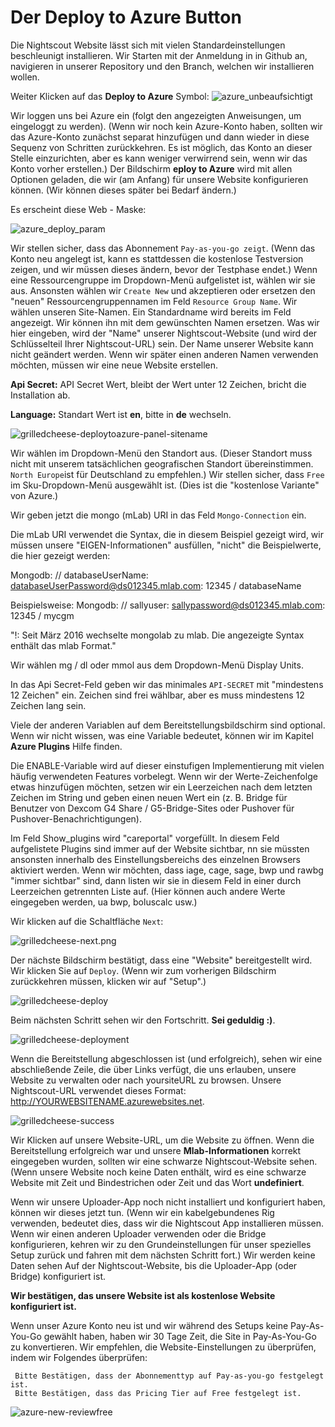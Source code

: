 # Der **Deploy to Azure** Button
Die Nightscout Website lässt sich mit vielen Standardeinstellungen beschleunigt installieren.
Wir Starten mit der Anmeldung in in Github an, navigieren in unserer Repository und den Branch, welchen wir installieren wollen.

Weiter Klicken auf das **Deploy to Azure** Symbol:
![azure_unbeaufsichtigt](../images/azure/azure_deploy.jpg)

Wir loggen uns bei Azure ein (folgt den angezeigten Anweisungen, um eingeloggt zu werden). (Wenn wir noch kein Azure-Konto haben, sollten wir das Azure-Konto zunächst separat hinzufügen und dann wieder in diese Sequenz von Schritten zurückkehren.
Es ist möglich, das Konto an dieser Stelle einzurichten, aber es kann weniger verwirrend sein, wenn wir das Konto vorher erstellen.)
Der Bildschirm **eploy to Azure** wird mit allen Optionen geladen, die wir (am Anfang) für unsere Website konfigurieren können. (Wir können dieses später bei Bedarf ändern.)

Es erscheint diese Web - Maske:

![azure_deploy_param](../images/azure/grilledcheese-deploytoazure-panel-step1.png)

Wir stellen sicher, dass das Abonnement `Pay-as-you-go zeigt`. (Wenn das Konto neu angelegt ist, kann es stattdessen die kostenlose Testversion zeigen, und wir müssen dieses ändern, bevor der Testphase endet.)
Wenn eine Ressourcengruppe im Dropdown-Menü aufgelistet ist, wählen wir sie aus. Ansonsten wählen wir `Create New` und akzeptieren oder ersetzen  den "neuen" Ressourcengruppennamen im Feld `Resource Group Name`.
Wir wählen unseren Site-Namen. Ein Standardname wird bereits im Feld angezeigt. Wir können ihn mit dem gewünschten Namen ersetzen. Was wir hier eingeben, wird der "Name" unserer Nightscout-Website (und wird der Schlüsselteil Ihrer Nightscout-URL) sein. Der Name unserer Website kann nicht geändert werden. Wenn wir später einen anderen Namen verwenden möchten, müssen wir eine neue Website erstellen.


**Api Secret:** API Secret Wert, bleibt der Wert unter 12 Zeichen, bricht die Installation ab.

**Language:** Standart Wert ist **en**, bitte in **de** wechseln.

![grilledcheese-deploytoazure-panel-sitename](../images/azure/grilledcheese-deploytoazure-panel-sitename.png)

Wir wählen im Dropdown-Menü den Standort aus. (Dieser Standort muss nicht mit unserem tatsächlichen geografischen Standort übereinstimmen. `North Europe`ist für Deutschland zu empfehlen.)
Wir stellen sicher, dass `Free` im Sku-Dropdown-Menü ausgewählt ist. (Dies ist die "kostenlose Variante" von Azure.)

Wir geben jetzt die mongo (mLab) URI in das Feld `Mongo-Connection` ein.

Die mLab URI verwendet die Syntax, die in diesem Beispiel gezeigt wird, wir müssen unsere "EIGEN-Informationen" ausfüllen, "nicht" die Beispielwerte, die hier gezeigt werden:

Mongodb: // databaseUserName: databaseUserPassword@ds012345.mlab.com: 12345 / databaseName

Beispielsweise:
Mongodb: // sallyuser: sallypassword@ds012345.mlab.com: 12345 / mycgm

"!: Seit März 2016 wechselte mongolab zu mlab. Die angezeigte Syntax enthält das mlab Format."

Wir wählen  mg / dl oder mmol aus dem Dropdown-Menü Display Units.

In das Api Secret-Feld geben wir das minimales `API-SECRET` mit "mindestens 12 Zeichen" ein. Zeichen sind frei wählbar, aber es muss mindestens 12 Zeichen lang sein.

Viele der anderen Variablen auf dem Bereitstellungsbildschirm sind optional. Wenn wir nicht wissen, was eine Variable bedeutet, können wir im Kapitel **Azure Plugins** Hilfe finden.

Die ENABLE-Variable wird auf dieser einstufigen Implementierung mit vielen häufig verwendeten Features vorbelegt. Wenn wir der Werte-Zeichenfolge etwas hinzufügen möchten, setzen wir ein Leerzeichen nach dem letzten Zeichen im String und geben einen neuen Wert ein (z. B. Bridge für Benutzer von Dexcom G4 Share / G5-Bridge-Sites oder Pushover für Pushover-Benachrichtigungen).

Im Feld Show_plugins wird "careportal" vorgefüllt. In diesem Feld aufgelistete Plugins sind immer auf der Website sichtbar, nn sie müssten ansonsten innerhalb des Einstellungsbereichs des einzelnen Browsers aktiviert werden. Wenn wir möchten, dass iage, cage, sage, bwp und rawbg "immer sichtbar" sind, dann listen wir sie in diesem Feld in einer durch Leerzeichen getrennten Liste auf. (Hier können auch andere Werte eingegeben werden, ua bwp, boluscalc usw.)

Wir klicken auf die Schaltfläche `Next`:

![grilledcheese-next.png](../images/azure/grilledcheese-next.png)

Der nächste Bildschirm bestätigt, dass eine "Website" bereitgestellt wird. Wir klicken Sie auf `Deploy`. (Wenn wir zum vorherigen Bildschirm zurückkehren müssen, klicken wir auf "Setup".)

![grilledcheese-deploy](../images/azure/grilledcheese-deploy.png)


Beim nächsten Schritt sehen wir den Fortschritt. **Sei geduldig :)**.

![grilledcheese-deployment](../images/azure/grilledcheese-deployment.png)


Wenn die Bereitstellung abgeschlossen ist (und erfolgreich), sehen wir eine abschließende Zeile, die über Links verfügt, die uns erlauben, unsere Website zu verwalten oder nach yoursiteURL zu browsen. Unsere Nightscout-URL verwendet dieses Format: http://YOURWEBSITENAME.azurewebsites.net.

![grilledcheese-success](../images/azure/grilledcheese-success.png)

Wir Klicken auf unsere Website-URL, um die Website zu öffnen. Wenn die Bereitstellung erfolgreich war und unsere **Mlab-Informationen** korrekt eingegeben wurden, sollten wir eine schwarze Nightscout-Website sehen. (Wenn unsere Website noch keine Daten enthält, wird es eine schwarze Website mit Zeit und Bindestrichen oder Zeit und das Wort **undefiniert**.

Wenn wir unsere Uploader-App noch nicht installiert und konfiguriert haben, können wir dieses jetzt tun. (Wenn wir ein kabelgebundenes Rig verwenden, bedeutet dies, dass wir die Nightscout App installieren müssen. Wenn wir einen anderen Uploader verwenden oder die Bridge konfigurieren, kehren wir zu den Grundeinstellungen für unser spezielles Setup zurück und fahren mit dem nächsten Schritt fort.) Wir werden keine Daten sehen Auf der Nightscout-Website, bis die Uploader-App (oder Bridge) konfiguriert ist.


**Wir bestätigen, das  unsere Website ist als kostenlose Website konfiguriert ist.**

Wenn unser Azure Konto neu ist und wir während des Setups keine Pay-As-You-Go gewählt haben, haben wir 30 Tage Zeit, die Site in Pay-As-You-Go zu konvertieren. Wir empfehlen, die Website-Einstellungen zu überprüfen, indem wir Folgendes überprüfen:

     Bitte Bestätigen, dass der Abonnementtyp auf Pay-as-you-go festgelegt ist.
     Bitte Bestätigen, dass das Pricing Tier auf Free festgelegt ist.

![azure-new-reviewfree](../images/azure/azure-new-reviewfree.png)




